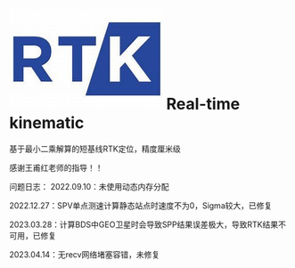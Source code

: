 # ![RTK logo](https://github.com/eluosir/ReconGNSSPosition/blob/main/logo.jpg) Real-time kinematic
基于最小二乘解算的短基线RTK定位，精度厘米级

感谢王甫红老师的指导！！

问题日志：
2022.09.10：未使用动态内存分配

2022.12.27：SPV单点测速计算静态站点时速度不为0，Sigma较大，已修复

2023.03.28：计算BDS中GEO卫星时会导致SPP结果误差极大，导致RTK结果不可用，已修复

2023.04.14：无recv网络堵塞容错，未修复
